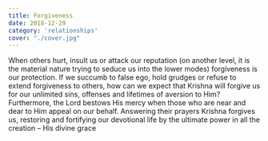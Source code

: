 ```yaml
---
title: Forgiveness
date: 2018-12-29
category: 'relationships'
cover: "./cover.jpg"
---
```


When others hurt, insult us or attack our reputation (on another level, it is the material nature trying to seduce us into the lower modes) forgiveness is our protection. If we succumb to false ego, hold grudges or refuse to extend forgiveness to others, how can we expect that Krishna will forgive us for our unlimited sins, offenses and lifetimes of aversion to Him? Furthermore, the Lord bestows His mercy when those who are near and dear to Him appeal on our behalf. Answering their prayers Krishna forgives us, restoring and fortifying our devotional life by the ultimate power in all the creation – His divine grace